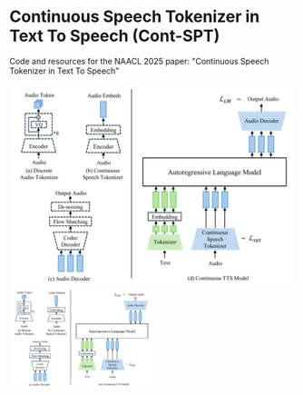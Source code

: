 # Continuous Speech Tokenizer in Text To Speech (Cont-SPT)
Code and resources for the NAACL 2025 paper: "Continuous Speech Tokenizer in Text To Speech"

![Model Overview](assets/images/ContSPT-overall_model.png)
<img src="assets/images/ContSPT-overall_model.png" width="50%">

